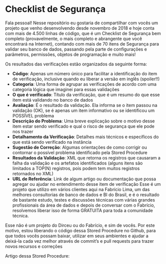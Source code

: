 # Checklist de Segurança
Fala pessoal!
Nesse repositório eu gostaria de compartilhar com vocês um projeto que venho desenvolvendo desde novembro de 2018 e hoje conta com mais de 4.500 linhas de código, que é um Checklist de Segurança bem completo (provavelmente, o mais completo e abrangente que você encontrará na Internet), contando com mais de 70 itens de Segurança para validar seu banco de dados, passando pela parte de configurações e parâmetros, permissões, objetos de programação e muito mais!

Os resultados das verificações estão organizados da seguinte forma:
+ **Código**: Apenas um número único para facilitar a identificação do item de verificação, inclusive quando eu liberar a versão em inglês (spoiler!!)
+ **Categoria**: Uma forma de agrupar as verificações de acordo com uma categoria lógica que imaginei para essas validações
+ **O que é verificado**: Título da verificação, que é um resumo do que esse item está validando no banco de dados
+ **Avaliação**: É o resultado da validação. Ela informa se o item passou na validação (OK), se é apenas um item informativo ou se identificou um POSSÍVEL problema
+ **Descrição do Problema**: Uma breve explicação sobre o motivo desse item estar sendo verificado e qual o risco de segurança que ele pode nos trazer
+ **Detalhamento da Verificação**: Detalhes mais técnicos e específicos do que está sendo verificado na instância
+ **Sugestão de Correção**: Algumas orientações de como corrigir ou contornar o possível problema identificado pela Stored Procedure
+ **Resultados da Validação**: XML que retorna os registros que causaram a falha da validação e os artefatos identificados (alguns itens são limitados a TOP(N) registros, pois podem tem muitos registros retornados no XML)
+ **URL de Referência**: Link de algum artigo ou documentação que possa agregar ou ajudar no entendimento desse item de verificação
Esse é um projeto que utilizo em vários clientes aqui na Fabrício Lima, um das melhores consultorias de banco de dados e BI do Brasil, e é o resultado de bastante estudo, testes e discussões técnicas com várias grandes profissionais da área de dados e depois de conversar com o Fabrício, resolvemos liberar isso de forma GRATUITA para toda a comunidade técnica.

Esse não é um projeto do Dirceu ou do Fabrício, e sim de vocês. Por este motivo, estou liberando o código dessa Stored Procedure no Github, para que todos vocês possam baixar, utilizar em seus ambientes e ajudar a deixá-la cada vez melhor através de commit’s e pull requests para trazer novos recursos e correções

Artigo dessa Stored Procedure: 

